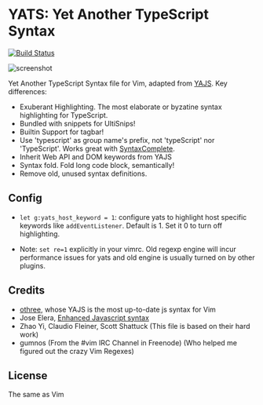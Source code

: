 YATS: Yet Another TypeScript Syntax
===================================

[![Build Status](https://travis-ci.org/HerringtonDarkholme/yats.vim.svg?branch=master)](https://travis-ci.org/HerringtonDarkholme/yats.vim)

![screenshot](https://raw.githubusercontent.com/HerringtonDarkholme/yats.vim/master/screenshot.png)

Yet Another TypeScript Syntax file for Vim, adapted from [YAJS](https://github.com/othree/yajs.vim).
Key differences:

* Exuberant Highlighting. The most elaborate or byzatine syntax highlighting for TypeScript.
* Bundled with snippets for UltiSnips!
* Builtin Support for tagbar!
* Use 'typescript' as group name's prefix, not 'typeScript' nor 'TypeScript'. Works great with [SyntaxComplete](https://github.com/vim-scripts/SyntaxComplete).
* Inherit Web API and DOM keywords from YAJS
* Syntax fold. Fold long code block, semantically!
* Remove old, unused syntax definitions.

Config
----
* `let g:yats_host_keyword = 1`: configure yats to highlight host specific keywords like `addEventListener`. Default is 1. Set it 0 to turn off highlighting.

* Note: `set re=1` explicitly in your vimrc. Old regexp engine will incur performance issues for yats and old engine is usually turned on by other plugins.

Credits
-------

- [othree](https://github.com/othree), whose YAJS is the most up-to-date js syntax for Vim
- Jose Elera, [Enhanced Javascript syntax](http://www.vim.org/scripts/script.php?script_id=3425)
- Zhao Yi, Claudio Fleiner, Scott Shattuck (This file is based on their hard work)
- gumnos (From the #vim IRC Channel in Freenode) (Who helped me figured out the crazy Vim Regexes)

License
-------

The same as Vim

